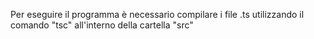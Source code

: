 Per eseguire il programma è necessario compilare i file .ts utilizzando il comando "tsc" all'interno della cartella "src"
